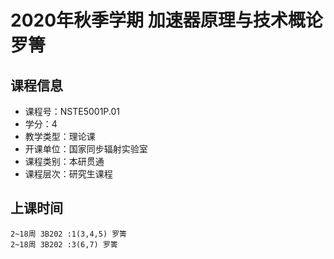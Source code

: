 # 2020年秋季学期 加速器原理与技术概论 罗箐






## 课程信息

- 课程号：NSTE5001P.01
- 学分：4
- 教学类型：理论课
- 开课单位：国家同步辐射实验室
- 课程类别：本研贯通
- 课程层次：研究生课程

## 上课时间

```
2~18周 3B202 :1(3,4,5) 罗箐
2~18周 3B202 :3(6,7) 罗箐
```

